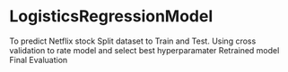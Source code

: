 # LogisticsRegressionModel
To predict Netflix stock
Split dataset to Train and Test. 
Using cross validation to rate model and select best hyperparamater
Retrained model 
Final Evaluation
